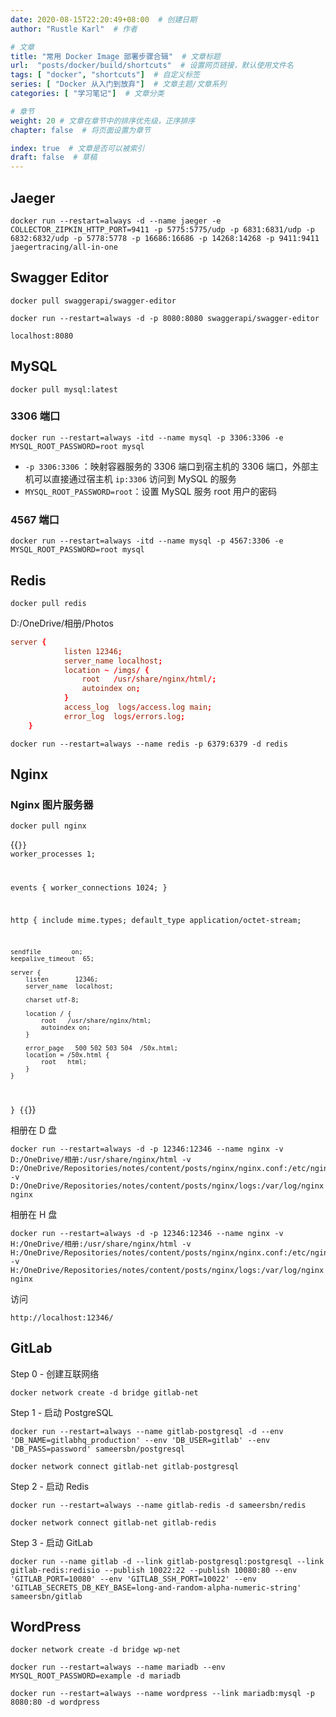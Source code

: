 ```yaml
---
date: 2020-08-15T22:20:49+08:00  # 创建日期
author: "Rustle Karl"  # 作者

# 文章
title: "常用 Docker Image 部署步骤合辑"  # 文章标题
url:  "posts/docker/build/shortcuts"  # 设置网页链接，默认使用文件名
tags: [ "docker", "shortcuts"]  # 自定义标签
series: [ "Docker 从入门到放弃"]  # 文章主题/文章系列
categories: [ "学习笔记"]  # 文章分类

# 章节
weight: 20 # 文章在章节中的排序优先级，正序排序
chapter: false  # 将页面设置为章节

index: true  # 文章是否可以被索引
draft: false  # 草稿
---
```


## Jaeger

```shell
docker run --restart=always -d --name jaeger -e COLLECTOR_ZIPKIN_HTTP_PORT=9411 -p 5775:5775/udp -p 6831:6831/udp -p 6832:6832/udp -p 5778:5778 -p 16686:16686 -p 14268:14268 -p 9411:9411 jaegertracing/all-in-one
```

## Swagger Editor

```shell
docker pull swaggerapi/swagger-editor
```

```shell
docker run --restart=always -d -p 8080:8080 swaggerapi/swagger-editor
```

```shell
localhost:8080
```

## MySQL

```shell
docker pull mysql:latest
```

### 3306 端口

```shell
docker run --restart=always -itd --name mysql -p 3306:3306 -e MYSQL_ROOT_PASSWORD=root mysql
```

- `-p 3306:3306` ：映射容器服务的 3306 端口到宿主机的 3306 端口，外部主机可以直接通过宿主机 `ip:3306` 访问到 MySQL 的服务
- `MYSQL_ROOT_PASSWORD=root`：设置 MySQL 服务 root 用户的密码

### 4567 端口

```shell
docker run --restart=always -itd --name mysql -p 4567:3306 -e MYSQL_ROOT_PASSWORD=root mysql
```

## Redis

```shell
docker pull redis
```

D:/OneDrive/相册/Photos

```conf
server {
            listen 12346;
            server_name localhost;
            location ~ /imgs/ {
                root   /usr/share/nginx/html/;
                autoindex on;
            }
            access_log  logs/access.log main;
            error_log  logs/errors.log;
    }
```

```shell
docker run --restart=always --name redis -p 6379:6379 -d redis
```

## Nginx

### Nginx 图片服务器

```shell
docker pull nginx
```

{{<code language="conf" title="nginx.conf" id="1" expand="" collapse="" isCollapsed="false" >}}
worker_processes  1;

events {
    worker_connections  1024;
}

http {
    include       mime.types;
    default_type  application/octet-stream;

    sendfile        on;
    keepalive_timeout  65;

    server {
        listen       12346;
        server_name  localhost;
        
        charset utf-8;

        location / {
            root   /usr/share/nginx/html;
            autoindex on;
        }

        error_page   500 502 503 504  /50x.html;
        location = /50x.html {
            root   html;
        }
    }
}
{{</code >}}

相册在 D 盘

```shell
docker run --restart=always -d -p 12346:12346 --name nginx -v D:/OneDrive/相册:/usr/share/nginx/html -v D:/OneDrive/Repositories/notes/content/posts/nginx/nginx.conf:/etc/nginx/nginx.conf -v D:/OneDrive/Repositories/notes/content/posts/nginx/logs:/var/log/nginx nginx
```

相册在 H 盘

```shell
docker run --restart=always -d -p 12346:12346 --name nginx -v H:/OneDrive/相册:/usr/share/nginx/html -v H:/OneDrive/Repositories/notes/content/posts/nginx/nginx.conf:/etc/nginx/nginx.conf -v H:/OneDrive/Repositories/notes/content/posts/nginx/logs:/var/log/nginx nginx
```

访问

```shell
http://localhost:12346/
```

## GitLab

Step 0 - 创建互联网络

```shell
docker network create -d bridge gitlab-net
```

Step 1 - 启动 PostgreSQL

```shell
docker run --restart=always --name gitlab-postgresql -d --env 'DB_NAME=gitlabhq_production' --env 'DB_USER=gitlab' --env 'DB_PASS=password' sameersbn/postgresql
```

```shell
docker network connect gitlab-net gitlab-postgresql
```

Step 2 - 启动 Redis

```shell
docker run --restart=always --name gitlab-redis -d sameersbn/redis
```

```shell
docker network connect gitlab-net gitlab-redis 
```

Step 3 - 启动 GitLab

```shell
docker run --name gitlab -d --link gitlab-postgresql:postgresql --link gitlab-redis:redisio --publish 10022:22 --publish 10080:80 --env 'GITLAB_PORT=10080' --env 'GITLAB_SSH_PORT=10022' --env 'GITLAB_SECRETS_DB_KEY_BASE=long-and-random-alpha-numeric-string' sameersbn/gitlab
```

## WordPress

```shell
docker network create -d bridge wp-net
```

```shell
docker run --restart=always --name mariadb --env MYSQL_ROOT_PASSWORD=example -d mariadb
```

```shell
docker run --restart=always --name wordpress --link mariadb:mysql -p 8080:80 -d wordpress
```

```shell

```

```shell

```

```shell

```

